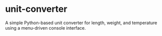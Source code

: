 # unit-converter
A simple Python-based unit converter for length, weight, and temperature using a menu-driven console interface.

